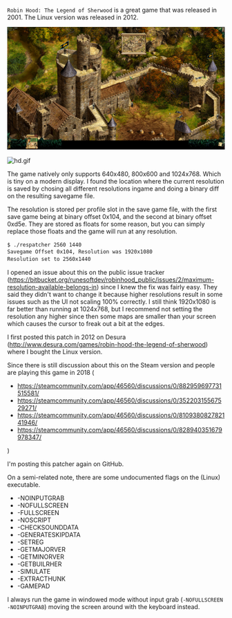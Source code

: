 `Robin Hood: The Legend of Sherwood` is a great game that was released in 2001. The Linux version was released in 2012.

![hd.jpg](hd.jpg)

![hd.gif](hd.gif)

The game natively only supports 640x480, 800x600 and 1024x768. Which is tiny on a modern display. I found the location where the current resolution is saved by chosing all different resolutions ingame and doing a binary diff on the resulting savegame file.

The resolution is stored per profile slot in the save game file, with the first save game being at binary offset 0x104, and the second at binary offset 0xd5e. They are stored as floats for some reason, but you can simply replace those floats and the game will run at any resolution.

```sh
$ ./respatcher 2560 1440
Savegame Offset 0x104, Resolution was 1920x1080
Resolution set to 2560x1440
```

I opened an issue about this on the public issue tracker (https://bitbucket.org/runesoftdev/robinhood_public/issues/2/maximum-resolution-available-belongs-in) since I knew the fix was fairly easy. They said they didn't want to change it because higher resolutions result in some issues such as the UI not scaling 100% correctly. I still think 1920x1080 is far better than running at 1024x768, but I recommend not setting the resolution any higher since then some maps are smaller than your screen which causes the cursor to freak out a bit at the edges.

I first posted this patch in 2012 on Desura (http://www.desura.com/games/robin-hood-the-legend-of-sherwood) where I bought the Linux version.

Since there is still discussion about this on the Steam version and people are playing this game in 2018
(

* https://steamcommunity.com/app/46560/discussions/0/882959697731515581/
* https://steamcommunity.com/app/46560/discussions/0/35220315567529271/
* https://steamcommunity.com/app/46560/discussions/0/810938082782141946/
* https://steamcommunity.com/app/46560/discussions/0/828940351679978347/

)

I'm posting this patcher again on GitHub.


On a semi-related note, there are some undocumented flags on the (Linux) executable.

* -NOINPUTGRAB
* -NOFULLSCREEN
* -FULLSCREEN
* -NOSCRIPT
* -CHECKSOUNDDATA
* -GENERATESKIPDATA
* -SETREG
* -GETMAJORVER
* -GETMINORVER
* -GETBUILRHER
* -SIMULATE
* -EXTRACTHUNK
* -GAMEPAD

I always run the game in windowed mode without input grab (`-NOFULLSCREEN -NOINPUTGRAB`) moving the screen around with the keyboard instead.